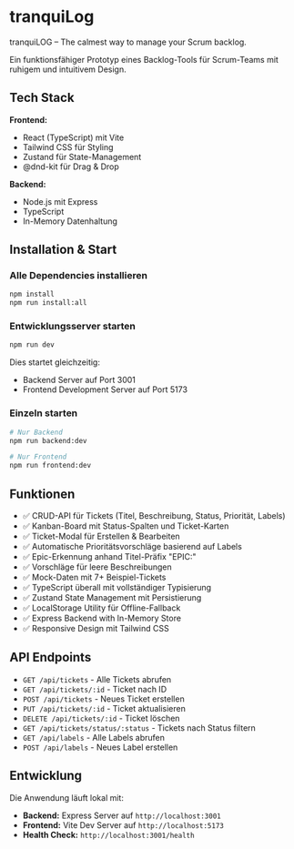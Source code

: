 # tranquiLog

tranquiLOG – The calmest way to manage your Scrum backlog.

Ein funktionsfähiger Prototyp eines Backlog-Tools für Scrum-Teams mit ruhigem und intuitivem Design.

## Tech Stack

**Frontend:**
- React (TypeScript) mit Vite
- Tailwind CSS für Styling
- Zustand für State-Management
- @dnd-kit für Drag & Drop

**Backend:**
- Node.js mit Express
- TypeScript
- In-Memory Datenhaltung

## Installation & Start

### Alle Dependencies installieren
```bash
npm install
npm run install:all
```

### Entwicklungsserver starten
```bash
npm run dev
```

Dies startet gleichzeitig:
- Backend Server auf Port 3001
- Frontend Development Server auf Port 5173

### Einzeln starten
```bash
# Nur Backend
npm run backend:dev

# Nur Frontend  
npm run frontend:dev
```

## Funktionen

- ✅ CRUD-API für Tickets (Titel, Beschreibung, Status, Priorität, Labels)
- ✅ Kanban-Board mit Status-Spalten und Ticket-Karten  
- ✅ Ticket-Modal für Erstellen & Bearbeiten
- ✅ Automatische Prioritätsvorschläge basierend auf Labels
- ✅ Epic-Erkennung anhand Titel-Präfix "EPIC:"
- ✅ Vorschläge für leere Beschreibungen
- ✅ Mock-Daten mit 7+ Beispiel-Tickets
- ✅ TypeScript überall mit vollständiger Typisierung
- ✅ Zustand State Management mit Persistierung
- ✅ LocalStorage Utility für Offline-Fallback
- ✅ Express Backend with In-Memory Store
- ✅ Responsive Design mit Tailwind CSS

## API Endpoints

- `GET /api/tickets` - Alle Tickets abrufen
- `GET /api/tickets/:id` - Ticket nach ID
- `POST /api/tickets` - Neues Ticket erstellen
- `PUT /api/tickets/:id` - Ticket aktualisieren  
- `DELETE /api/tickets/:id` - Ticket löschen
- `GET /api/tickets/status/:status` - Tickets nach Status filtern
- `GET /api/labels` - Alle Labels abrufen
- `POST /api/labels` - Neues Label erstellen

## Entwicklung

Die Anwendung läuft lokal mit:
- **Backend:** Express Server auf `http://localhost:3001`
- **Frontend:** Vite Dev Server auf `http://localhost:5173`  
- **Health Check:** `http://localhost:3001/health` 